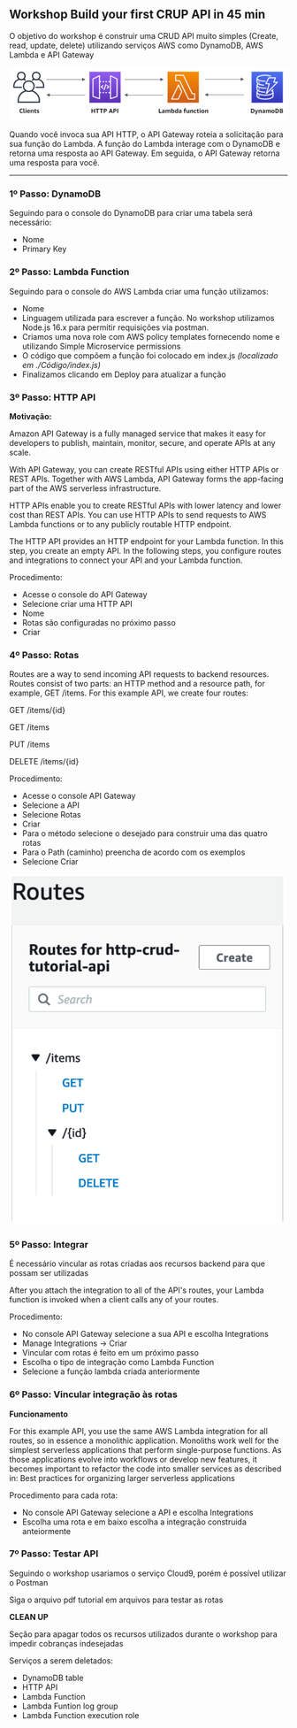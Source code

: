 ## Workshop Build your first CRUP API in 45 min

O objetivo do workshop é construir uma CRUD API muito simples (Create, read, update, delete) utilizando serviços AWS como DynamoDB, AWS Lambda e API Gateway

![Modelo do Projeto](./imagensMD/Modelo%20do%20Projeto.png)

Quando você invoca sua API HTTP, o API Gateway roteia a solicitação para sua função do Lambda. A função do Lambda interage com o DynamoDB e retorna uma resposta ao API Gateway. Em seguida, o API Gateway retorna uma resposta para você.

---
### 1º Passo: DynamoDB

Seguindo para o console do DynamoDB para criar uma tabela será necessário:
- Nome
- Primary Key
  
### 2º Passo: Lambda Function

Seguindo para o console do AWS Lambda criar uma função utilizamos:
- Nome
- Linguagem utilizada para escrever a função. No workshop utilizamos Node.js 16.x para permitir requisições via postman.
- Criamos uma nova role com AWS policy templates fornecendo nome e utilizando Simple Microservice permissions
- O código que compõem a função foi colocado em index.js *(localizado em ./Código/index.js)*
- Finalizamos clicando em Deploy para atualizar a função

### 3º Passo: HTTP API

**Motivação:**

Amazon API Gateway  is a fully managed service that makes it easy for developers to publish, maintain, monitor, secure, and operate APIs at any scale.

With API Gateway, you can create RESTful APIs using either HTTP APIs or REST APIs. Together with AWS Lambda, API Gateway forms the app-facing part of the AWS serverless  infrastructure.

HTTP APIs enable you to create RESTful APIs with lower latency and lower cost than REST APIs. You can use HTTP APIs to send requests to AWS Lambda functions or to any publicly routable HTTP endpoint.

The HTTP API provides an HTTP endpoint for your Lambda function. In this step, you create an empty API. In the following steps, you configure routes and integrations to connect your API and your Lambda function.

Procedimento:
- Acesse o console do API Gateway
- Selecione criar uma HTTP API
- Nome
- Rotas são configuradas no próximo passo
- Criar

### 4º Passo: Rotas

Routes  are a way to send incoming API requests to backend resources. Routes consist of two parts: an HTTP method and a resource path, for example, GET /items. For this example API, we create four routes:

GET /items/{id}

GET /items

PUT /items

DELETE /items/{id}

Procedimento:

- Acesse o console API Gateway
- Selecione a API 
- Selecione Rotas
- Criar
- Para o método selecione o desejado para construir uma das quatro rotas
- Para o Path (caminho) preencha de acordo com os exemplos
- Selecione Criar

![Modelo de Rotas](./imagensMD/Rotas.png)
### 5º Passo: Integrar

É necessário vincular as rotas criadas aos recursos backend para que possam ser utilizadas


After you attach the integration to all of the API's routes, your Lambda function is invoked when a client calls any of your routes.

Procedimento:
- No console API Gateway selecione a sua API e escolha Integrations
- Manage Integrations -> Criar
- Vincular com rotas é feito em um próximo passo
- Escolha o tipo de integração como Lambda Function
- Selecione a função lambda criada anteriormente

### 6º Passo: Vincular integração às rotas

**Funcionamento**

For this example API, you use the same AWS Lambda integration  for all routes, so in essence a monolithic application. Monoliths work well for the simplest serverless applications that perform single-purpose functions. As those applications evolve into workflows or develop new features, it becomes important to refactor the code into smaller services as described in: Best practices for organizing larger serverless applications 

Procedimento para cada rota:

- No console API Gateway selecione a API e escolha Integrations
- Escolha uma rota e em baixo escolha a integração construida anteiormente

### 7º Passo: Testar API

Seguindo o workshop usariamos o serviço Cloud9, porém é possível utilizar o Postman

Siga o arquivo pdf tutorial em arquivos para testar as rotas

**CLEAN UP**

Seção para apagar todos os recursos utilizados durante o workshop para impedir cobranças indesejadas

Serviços a serem deletados:
- DynamoDB table
- HTTP API
- Lambda Function
- Lambda Funtion log group
- Lambda Function execution role